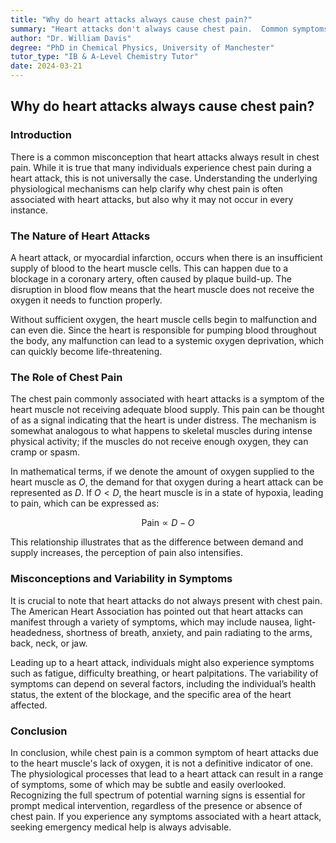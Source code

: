 ```yaml
---
title: "Why do heart attacks always cause chest pain?"
summary: "Heart attacks don't always cause chest pain.  Common symptoms include nausea, shortness of breath, and arm pain. If you experience these, seek immediate medical help. Learn more about heart attack symptoms and prevention."
author: "Dr. William Davis"
degree: "PhD in Chemical Physics, University of Manchester"
tutor_type: "IB & A-Level Chemistry Tutor"
date: 2024-03-21
---
```


## Why do heart attacks always cause chest pain?

### Introduction
There is a common misconception that heart attacks always result in chest pain. While it is true that many individuals experience chest pain during a heart attack, this is not universally the case. Understanding the underlying physiological mechanisms can help clarify why chest pain is often associated with heart attacks, but also why it may not occur in every instance.

### The Nature of Heart Attacks
A heart attack, or myocardial infarction, occurs when there is an insufficient supply of blood to the heart muscle cells. This can happen due to a blockage in a coronary artery, often caused by plaque build-up. The disruption in blood flow means that the heart muscle does not receive the oxygen it needs to function properly. 

Without sufficient oxygen, the heart muscle cells begin to malfunction and can even die. Since the heart is responsible for pumping blood throughout the body, any malfunction can lead to a systemic oxygen deprivation, which can quickly become life-threatening.

### The Role of Chest Pain
The chest pain commonly associated with heart attacks is a symptom of the heart muscle not receiving adequate blood supply. This pain can be thought of as a signal indicating that the heart is under distress. The mechanism is somewhat analogous to what happens to skeletal muscles during intense physical activity; if the muscles do not receive enough oxygen, they can cramp or spasm. 

In mathematical terms, if we denote the amount of oxygen supplied to the heart muscle as $O$, the demand for that oxygen during a heart attack can be represented as $D$. If $O < D$, the heart muscle is in a state of hypoxia, leading to pain, which can be expressed as:

$$
\text{Pain} \propto D - O
$$

This relationship illustrates that as the difference between demand and supply increases, the perception of pain also intensifies.

### Misconceptions and Variability in Symptoms
It is crucial to note that heart attacks do not always present with chest pain. The American Heart Association has pointed out that heart attacks can manifest through a variety of symptoms, which may include nausea, light-headedness, shortness of breath, anxiety, and pain radiating to the arms, back, neck, or jaw. 

Leading up to a heart attack, individuals might also experience symptoms such as fatigue, difficulty breathing, or heart palpitations. The variability of symptoms can depend on several factors, including the individual’s health status, the extent of the blockage, and the specific area of the heart affected.

### Conclusion
In conclusion, while chest pain is a common symptom of heart attacks due to the heart muscle's lack of oxygen, it is not a definitive indicator of one. The physiological processes that lead to a heart attack can result in a range of symptoms, some of which may be subtle and easily overlooked. Recognizing the full spectrum of potential warning signs is essential for prompt medical intervention, regardless of the presence or absence of chest pain. If you experience any symptoms associated with a heart attack, seeking emergency medical help is always advisable.
    
